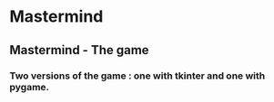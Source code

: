 # Mastermind
## Mastermind - The game

### Two versions of the game : one with tkinter and one with pygame.